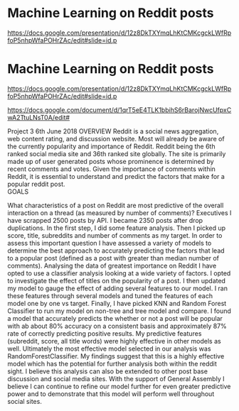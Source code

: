 # Machine Learning on Reddit posts

https://docs.google.com/presentation/d/12z8DkTXYmqLhKtCMKcgckLWfRpfoP5nhpWfaPOHrZAc/edit#slide=id.p
# Machine Learning on Reddit posts
https://docs.google.com/presentation/d/12z8DkTXYmqLhKtCMKcgckLWfRpfoP5nhpWfaPOHrZAc/edit#slide=id.p

https://docs.google.com/document/d/1qrT5eE4TLK1bbihS6rBarojNwcUfpxCwA2TtuLNsT0A/edit#

Project 3
6th June 2018
OVERVIEW
Reddit is a social news aggregation, web content rating, and discussion website. Most will already be aware of the currently popularity and importance of Reddit. Reddit being the 6th ranked social media site and 36th ranked site globally. The site is primarily made up of user generated posts whose prominence is determined by recent comments and votes. Given the importance of comments within Reddit, it is essential to understand and predict the factors that make for a popular reddit post.  
GOALS

What characteristics of a post on Reddit are most predictive of the overall interaction on a thread (as measured by number of comments)?
Executives
I have scrapped 2500 posts by API. I became 2350 posts after drop duplications. In the first step, I did some feature analysis. Then I picked up score, title, subreddits and number of comments as my target. 
In order to assess this important question I have assessed a variety of models to determine the best approach to accurately predicting the factors that lead to a popular post (defined as a post with greater than median number of comments). Analysing the data of greatest importance on Reddit I have opted to use a classifier analysis looking at a wide variety of factors. I opted to investigate the effect of titles on the popularity of a post. I then updated my model to gauge the effect of adding several features to our model. I ran these features through several models and tuned the features of each model one by one vs target. Finally, I have picked KNN and Random Forest Classifier to run my model on non-tree and tree model and compare. 
I found a model that accurately predicts the whether or not a post will be popular with ab about  80% accuracy on a consistent basis and approximately 87% rate of correctly predicting positive results. My predictive features (subreddit, score, all title words) were highly effective in other models as well. Ultimately the most effective model selected in our analysis was RandomForestClassifier. My findings suggest that this is a highly effective model which has the potential for further analysis both within the reddit sight. I believe this analysis can also be extended to other post base discussion and social media sites. With the support of General Assembly I believe I can continue to refine our model further for even greater predictive power and to demonstrate that this model will perform well throughout social sites.
